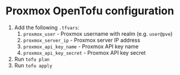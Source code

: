 # Proxmox OpenTofu configuration

1. Add the following `.tfvars`:
   1. `proxmox_user` - Proxmox username with realm (e.g. `user@pve`)
   2. `proxmox_server_ip` - Proxmox server IP address
   3. `proxmox_api_key_name` - Proxmox API key name
   4. `proxmox_api_key_secret` - Proxmox API key secret
2. Run `tofu plan`
3. Run `tofu apply`